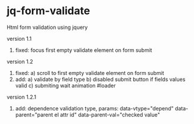 # jq-form-validate
Html  form validation using jquery

version 1.1 
  1) fixed: focus first empty validate element on form submit

version 1.2
  1) fixed:
    a) scroll to first empty validate element on form submit
  2) add:
    a) validate by field type
    b) disabled submit button if fields values valid
    c) submiting wait animation #loader

version 1.2.1
  1) add: dependence validation type, params: data-vtype="depend" data-parent="parent el attr id" data-parent-val="checked value"
